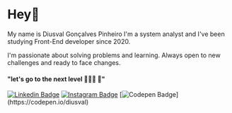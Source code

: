 # Hey🤙

My name is Diusval Gonçalves Pinheiro
I'm a system analyst and I've been studying Front-End developer since 2020.

I'm passionate about solving problems and learning. Always open to new challenges and ready to face changes.

#### "let's go to the next level 👨🏼‍💻 🧠"
[
![Linkedin Badge](https://img.shields.io/badge/-LinkedIn-black?style=flat-square&logo=Linkedin&logoColor=white&link=https://www.linkedin.com/in/isadora-rodrigues-stangarlin-48402b141/)](https://www.linkedin.com/in/diusval-gonçalves-pinheiro-4837b0206/) [![Instagram Badge](https://img.shields.io/badge/-Instagram-black?style=flat-square&logo=Instagram&logoColor=white&link=https://www.instagram.com/diusval/?hl=pt-br)](https://www.instagram.com/diusval/?hl=pt-br) [![Codepen Badge](https://img.shields.io/badge/-Codepen-black?style=flat-square&logo=Codepen&logoColor=white&link=[https://codepen.io/diusval](https://codepen.io/diusval))](https://codepen.io/diusval)

